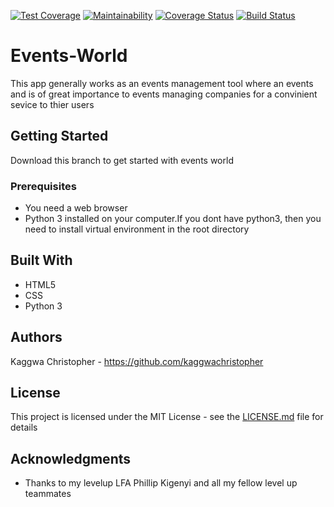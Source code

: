 [![Test Coverage](https://api.codeclimate.com/v1//bf605057321ef83d9876/test_coverage)](https://codeclimate.com/github//-/test_coverage)
[![Maintainability](https://api.codeclimate.com/v1//bf605057321ef83d9876/maintainability)](https://codeclimate.com/github//-/maintainability)
[![Coverage Status](https://.io/repos/github//-/badge.svg?branch=master)](https://.io/github//-?branch=master)
[![Build Status](https://travis-ci.org/kaggwachristopher/Events-world.svg?branch=database)](https://travis-ci.org/kaggwachristopher/Events-world)
# Events-World
This app generally works as an events management tool where an events and is of great importance to events managing companies for a convinient sevice to thier users
## Getting Started
Download this branch to get started with events world

### Prerequisites
* You need a web browser
* Python 3 installed on your computer.If you dont have python3, then you need to install   virtual environment in the root directory

## Built With
* HTML5
* CSS
* Python 3

## Authors
Kaggwa Christopher -  https://github.com/kaggwachristopher

## License

This project is licensed under the MIT License - see the [LICENSE.md](LICENSE.md) file for details

## Acknowledgments
* Thanks to my levelup LFA Phillip Kigenyi and all my fellow level up teammates

